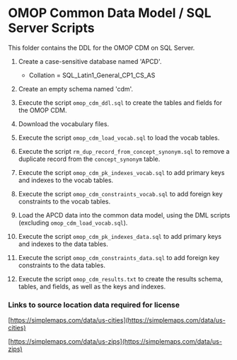 OMOP Common Data Model / SQL Server Scripts
=================

This folder contains the DDL for the OMOP CDM on SQL Server. 

1. Create a case-sensitive database named 'APCD'.
   - Collation = SQL_Latin1_General_CP1_CS_AS

2. Create an empty schema named 'cdm'.

3. Execute the script `omop_cdm_ddl.sql` to create the tables and fields for the OMOP CDM.

4. Download the vocabulary files.

5. Execute the script `omop_cdm_load_vocab.sql` to load the vocab tables.

6. Execute the script `rm_dup_record_from_concept_synonym.sql` to remove a duplicate record from the `concept_synonym` table.

7. Execute the script `omop_cdm_pk_indexes_vocab.sql` to add primary keys and indexes to the vocab tables.

8. Execute the script `omop_cdm_constraints_vocab.sql` to add foreign key constraints to the vocab tables.

9. Load the APCD data into the common data model, using the DML scripts (excluding `omop_cdm_load_vocab.sql`).

10. Execute the script `omop_cdm_pk_indexes_data.sql` to add primary keys and indexes to the data tables.

11. Execute the script `omop_cdm_constraints_data.sql` to add foreign key constraints to the data tables.

12. Execute the script `omop_cdm_results.txt` to create the results schema, tables, and fields, as well as the keys and indexes.


### Links to source location data required for license

[https://simplemaps.com/data/us-cities](https://simplemaps.com/data/us-cities)

[https://simplemaps.com/data/us-zips](https://simplemaps.com/data/us-zips)


